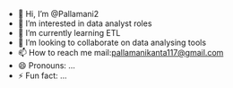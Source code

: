 - 👋 Hi, I’m @Pallamani2
- 👀 I’m interested in data analyst roles
- 🌱 I’m currently learning ETL 
- 💞️ I’m looking to collaborate on data analysing tools
- 📫 How to reach me mail:pallamanikanta117@gmail.com
- 😄 Pronouns: ...
- ⚡ Fun fact: ...

<!---
Pallamani2/Pallamani2 is a ✨ special ✨ repository because its `README.md` (this file) appears on your GitHub profile.
You can click the Preview link to take a look at your changes.
--->
